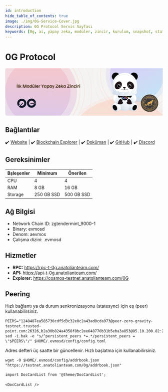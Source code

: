 ```yaml
---
id: introduction
hide_table_of_contents: true
image: ./img/0G-Service-Cover.jpg
description: 0G Protocol Servis Sayfası
keywords: [0g, ai, yapay zeka, modüler, zincir, kurulum, snapshot, statesync, güncelleme]
---
```

# 0G Protocol

![0G](./img/0G-Service.jpg)

## Bağlantılar
 ✔️ [Website](https://0g.ai/) |
 ✔️ [Blockchain Explorer](https://cosmos-testnet.anatolianteam.com/0G) |
 ✔️ [Doküman](https://0glabs.gitbook.io/) |
 ✔️ [GitHub](https://github.com/0glabs) |
 ✔️ [Discord](https://discord.gg/0glabs)

## Gereksinimler

| Bşleşenler | Minimum | **Önerilen** |
| ------------ | ------------ | ------------ |
| CPU |	4 | 4 |
| RAM	| 8 GB | 16 GB |
| Storage	| 250 GB SSD | 500 GB SSD | 

## Ağ Bilgisi 

* Network Chain ID: zgtendermint_9000-1
* Binary: evmosd
* Denom: aevmos
* Çalışma dizini: .evmosd

## Hizmetler
* **RPC:** https://rpc-t-0g.anatolianteam.com/ 
* **API:** https://api-t-0g.anatolianteam.com/
* **Explorer:** https://cosmos-testnet.anatolianteam.com/0G

## Peering
Hızlı bağlantı ya da durum senkronizasyonu (statesync) için eş (peer) kullanabilirsiniz.
```shell
PEERS="1248487ea585730cdf5d3c32e0c2a43ad0cda973@peer-zero-gravity-testnet.trusted-point.com:26326,b2a30b824a4358f8bc2ee648770b31b5eba3a853@85.10.200.82:26656"
sed -i.bak -e "s/^persistent_peers *=.*/persistent_peers = \"$PEERS\"/" $HOME/.evmosd/config/config.toml
```
Adres defteri üç saatte bir güncellenir. Hızlı başlatma için kullanabilirsiniz.
```shell
wget -O $HOME/.evmosd/config/addrbook.json "https://testnet.anatolianteam.com/0g/addrbook.json"
```

```mdx-code-block
import DocCardList from '@theme/DocCardList';

<DocCardList />
```
